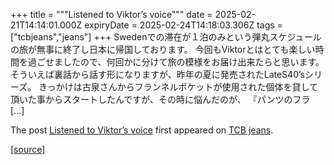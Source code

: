 +++
title = """Listened to Viktor’s voice"""
date = 2025-02-21T14:14:01.000Z
expiryDate = 2025-02-24T14:18:03.306Z
tags = ["tcbjeans","jeans"]
+++
Swedenでの滞在が１泊のみという弾丸スケジュールの旅が無事に終了し日本に帰国しております。 今回もViktorとはとても楽しい時間を過ごせましたので、何回かに分けて旅の模様をお届け出来たらと思います。 そういえば裏話から話す形になりますが、昨年の夏に発売されたLateS40’sシリーズ。 きっかけは古泉さんからフランネルポケットが使用された個体を貸して頂いた事からスタートしたんですが、その時に悩んだのが、 『パンツのフラ \[…\]

The post [Listened to Viktor’s voice](http://tcbjeans.com/2025/02/21/51299) first appeared on [TCB jeans](http://tcbjeans.com).

[[source]](http://tcbjeans.com/2025/02/21/51299)
